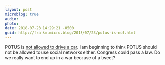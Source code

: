 ```yaml
---
layout: post
microblog: true
audio: 
photo: 
date: 2018-07-23 14:29:21 -0500
guid: http://frankm.micro.blog/2018/07/23/potus-is-not.html
---
```

POTUS is [not allowed to drive a car](https://www.seattletimes.com/nation-world/bidenrsquos-corvette-fact-is-nations-leaders-not-allowed-to-drive/). I am beginning to think POTUS should not be allowed to use social networks either. Congress could pass a law. Do we really want to end up in a war because of a tweet? 
